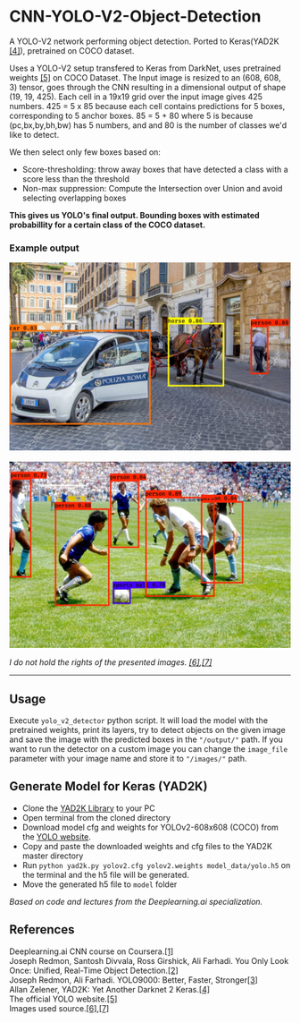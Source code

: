 # CNN-YOLO-V2-Object-Detection
A YOLO-V2 network performing object detection. Ported to Keras(YAD2K [[4]](https://github.com/allanzelener/YAD2K)), pretrained on COCO dataset.

Uses a YOLO-V2 setup transfered to Keras from DarkNet, uses pretrained weights [[5]](https://pjreddie.com/darknet/yolo/)    on COCO Dataset.
The Input image is resized to an (608, 608, 3) tensor, goes through the CNN resulting in a dimensional output of shape (19, 19, 425).
Each cell in a 19x19 grid over the input image gives 425 numbers. 425 = 5 x 85 because each cell contains predictions for 5 boxes, corresponding to 5 anchor boxes. 85 = 5 + 80 where 5 is because  (pc,bx,by,bh,bw) has 5 numbers, and and 80 is the number of classes we'd like to detect.

We then select only few boxes based on:
* Score-thresholding: throw away boxes that have detected a class with a score less than the threshold
* Non-max suppression: Compute the Intersection over Union and avoid selecting overlapping boxes

**This gives us YOLO's final output. Bounding boxes with estimated probabillity for a certain class of the COCO dataset.**
### Example output
<p float="center">
  <img src="/output/roma.jpg" alt="drawing" width="800"/>
  <b>&nbsp;&nbsp;&nbsp;&nbsp;&nbsp;&nbsp;&nbsp;&nbsp;</b>
  <img src="/output/maradona.jpg" alt="drawing" width="800"/>
</p> 

*I do not hold the rights of the presented images. [[6]](https://tryolabs.com/images/blog/post-images/2018-03-01-guide-to-visual-question-answering/visual-question-answering.aa6ecaa1.jpg),[[7]](https://previews.123rf.com/images/larash/larash1803/larash180300013/110497762-rome-italy-june-17-2014-police-car-horse-cart-with-a-coach-for-tourists-on-the-streets-of-rome-italy.jpg)* 

--------------------------------------------------------------------------------
## Usage

Execute `yolo_v2_detector` python script. It will load the model with the pretrained weights, print its layers,
try to detect objects on the given image and save the image with the predicted boxes in the `"/output/"` path. If you want to run the detector on a custom image you can change the `image_file` parameter with your image name and store it to `"/images/"` path.

## Generate Model for Keras (YAD2K)

- Clone the [YAD2K Library](https://github.com/allanzelener/YAD2K) to your PC
- Open terminal from the cloned directory
- Download model cfg and weights for YOLOv2-608x608 (COCO) from the [YOLO website](https://pjreddie.com/darknet/yolov2/). 
- Copy and paste the downloaded weights and cfg files to the YAD2K master directory
- Run `python yad2k.py yolov2.cfg yolov2.weights model_data/yolo.h5` on the terminal and the h5 file will be generated.
- Move the generated h5 file to `model` folder

*Based on code and lectures from the Deeplearning.ai specialization.*


## References

Deeplearning.ai CNN course on Coursera.[[1]](https://www.coursera.org/learn/convolutional-neural-networks)  
Joseph Redmon, Santosh Divvala, Ross Girshick, Ali Farhadi. You Only Look Once: Unified, Real-Time Object Detection.[[2]](https://arxiv.org/abs/1506.02640)  
Joseph Redmon, Ali Farhadi. YOLO9000: Better, Faster, Stronger[[3]](https://arxiv.org/abs/1612.08242)  
Allan Zelener, YAD2K: Yet Another Darknet 2 Keras.[[4]](https://github.com/allanzelener/YAD2K)   
The official YOLO website.[[5]](https://pjreddie.com/darknet/yolo/)  
Images used source.[[6]](https://tryolabs.com/images/blog/post-images/2018-03-01-guide-to-visual-question-answering/visual-question-answering.aa6ecaa1.jpg),[[7]](https://previews.123rf.com/images/larash/larash1803/larash180300013/110497762-rome-italy-june-17-2014-police-car-horse-cart-with-a-coach-for-tourists-on-the-streets-of-rome-italy.jpg)
